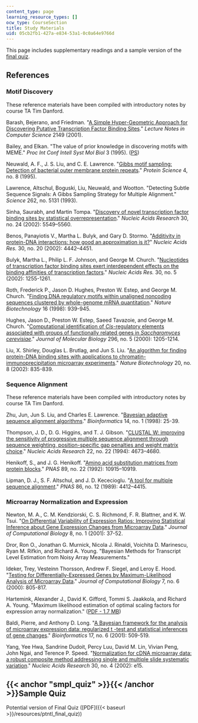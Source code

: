 ```yaml
---
content_type: page
learning_resource_types: []
ocw_type: CourseSection
title: Study Materials
uid: 05cb2fb1-427a-e834-53a1-0c0a64e9766d
---
```


This page includes supplementary readings and a sample version of the [final quiz](#smpl_quiz).

References
----------

### Motif Discovery

These reference materials have been compiled with introductory notes by course TA Tim Danford.

Barash, Bejerano, and Friedman. "[A Simple Hyper-Geometric Approach for Discovering Putative Transcription Factor Binding Sites](https://link.springer.com/chapter/10.1007/3-540-44696-6_22)." _Lecture Notes in Computer Science_ 2149 (2001).

Bailey, and Elkan. "The value of prior knowledge in discovering motifs with MEME." _Proc Int Conf Intell Syst Mol Biol_ 3 (1995). ([PS](https://pdfs.semanticscholar.org/67a9/68df4693b00dd1ea5b6fca2bb3933eee61ae.pdf?_ga=2.239756547.1443061890.1563980296-672817412.1563980296))

Neuwald, A. F., J. S. Liu, and C. E. Lawrence. "[Gibbs motif sampling: Detection of bacterial outer membrane protein repeats](https://www.ncbi.nlm.nih.gov/pmc/articles/PMC2143180/)." _Protein Science_ 4, no. 8 (1995).

Lawrence, Altschul, Boguski, Liu, Neuwald, and Wootton. "Detecting Subtle Sequence Signals: A Gibbs Sampling Strategy for Multiple Alignment." _Science_ 262, no. 5131 (1993).

Sinha, Saurabh, and Martin Tompa. "[Discovery of novel transcription factor binding sites by statistical overrepresentation](http://www.pubmedcentral.nih.gov/articlerender.fcgi?artid=140044)." _Nucleic Acids Research_ 30, no. 24 (2002): 5549–5560.

Benos, Panayiotis V., Martha L. Bulyk, and Gary D. Stormo. "[Additivity in protein-DNA interactions: how good an approximation is it?](http://www.pubmedcentral.nih.gov/articlerender.fcgi?artid=137142)" _Nucleic Acids Res._ 30, no. 20 (2002): 4442–4451.

Bulyk, Martha L., Philip L. F. Johnson, and George M. Church. "[Nucleotides of transcription factor binding sites exert interdependent effects on the binding affinities of transcription factors](http://nar.oxfordjournals.org/cgi/content/abstract/30/5/1255)." _Nucleic Acids Res._ 30, no. 5 (2002): 1255-1261.

Roth, Frederick P., Jason D. Hughes, Preston W. Estep, and George M. Church. "[Finding DNA regulatory motifs within unaligned noncoding sequences clustered by whole-genome mRNA quantitation](http://www.nature.com/cgi-taf/DynaPage.taf?file=/nbt/journal/v16/n10/abs/nbt1098-939.html)." _Nature Biotechnology_ 16 (1998): 939-945.

Hughes, Jason D., Preston W. Estep, Saeed Tavazoie, and George M. Church. "[Computational identification of _Cis_\-regulatory elements associated with groups of functionally related genes in _Saccharomyces cerevisiae_](http://dx.doi.org/10.1006/jmbi.2000.3519)." _Journal of Molecular Biology_ 296, no. 5 (2000): 1205-1214.

Liu, X. Shirley, Douglas L. Brutlag, and Jun S. Liu. "[An algorithm for finding protein-DNA binding sites with applications to chromatin-immunoprecipitation microarray experiments](http://www.nature.com/nbt/journal/v20/n8/abs/nbt717.html)." _Nature Biotechnology_ 20, no. 8 (2002): 835-839.

### Sequence Alignment

These reference materials have been compiled with introductory notes by course TA Tim Danford.

Zhu, Jun, Jun S. Liu, and Charles E. Lawrence. "[Bayesian adaptive sequence alignment algorithms](http://bioinformatics.oxfordjournals.org/content/14/1/25.short)." _Bioinformatics_ 14, no. 1 (1998): 25-39.

Thompson, J. D., D. G. Higgins, and T. J. Gibson. "[CLUSTAL W: improving the sensitivity of progressive multiple sequence alignment through sequence weighting, position-specific gap penalties and weight matrix choice](http://www.pubmedcentral.nih.gov/articlerender.fcgi?artid=308517)." _Nucleic Acids Research_ 22, no. 22 (1994): 4673–4680.

Henikoff, S., and J. G. Henikoff. "[Amino acid substitution matrices from protein blocks](http://www.pubmedcentral.nih.gov/articlerender.fcgi?artid=50453)." _PNAS_ 89, no. 22 (1992): 10915–10919.

Lipman, D. J., S. F. Altschul, and J. D. Kececioglu. "[A tool for multiple sequence alignment](http://www.pubmedcentral.nih.gov/articlerender.fcgi?artid=287279)." _PNAS_ 86, no. 12 (1989): 4412–4415.

### Microarray Normalization and Expression

Newton, M. A., C. M. Kendziorski, C. S. Richmond, F. R. Blattner, and K. W. Tsui. "[On Differential Variability of Expression Ratios: Improving Statistical Inference about Gene Expression Changes from Microarray Data](http://www.liebertonline.com/doi/abs/10.1089%2F106652701300099074)." _Journal of Computational Biology_ 8, no. 1 (2001): 37-52.

Dror, Ron O., Jonathan G. Murnick, Nicola J. Rinaldi, Voichita D. Marinescu, Ryan M. Rifkin, and Richard A. Young. "Bayesian Methods for Transcript Level Estimation from Noisy Array Measurements."

Ideker, Trey, Vesteinn Thorsson, Andrew F. Siegel, and Leroy E. Hood. "[Testing for Differentially-Expressed Genes by Maximum-Likelihood Analysis of Microarray Data](http://www.liebertonline.com/doi/abs/10.1089%2F10665270050514945)." _Journal of Computational Biology_ 7, no. 6 (2000): 805-817.

Hartemink, Alexander J., David K. Gifford, Tommi S. Jaakkola, and Richard A. Young. "Maximum likelihood estimation of optimal scaling factors for expression array normalization." ([PDF - 1.7 MB](https://groups.csail.mit.edu/cgs/pubs/spie.pdf))

Baldi, Pierre, and Anthony D. Long. "[A Bayesian framework for the analysis of microarray expression data: regularized t -test and statistical inferences of gene changes](http://bioinformatics.oxfordjournals.org/cgi/content/abstract/17/6/509)." _Bioinformatics_ 17, no. 6 (2001): 509-519.

Yang, Yee Hwa, Sandrine Dudoit, Percy Luu, David M. Lin, Vivian Peng, John Ngai, and Terence P. Speed. "[Normalization for cDNA microarray data: a robust composite method addressing single and multiple slide systematic variation](http://nar.oxfordjournals.org/cgi/content/abstract/30/4/e15)." _Nucleic Acids Research_ 30, no. 4 (2002): e15.

{{< anchor "smpl_quiz" >}}{{< /anchor >}}Sample Quiz
----------------------------------------------------

Potential version of Final Quiz ([PDF]({{< baseurl >}}/resources/ptntl_final_quiz))